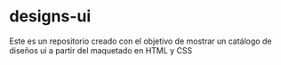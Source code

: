 # designs-ui

Este es un repositorio creado con el objetivo de mostrar un catálogo de diseños ui a partir del maquetado en HTML y CSS